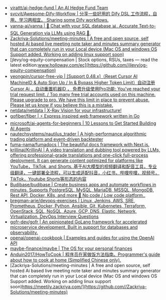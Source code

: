 + [virattt/ai-hedge-fund | An AI Hedge Fund Team](https://github.com//virattt/ai-hedge-fund)
+ [svcvit/Awesome-Dify-Workflow | 分享一些好用的 Dify DSL 工作流程，自用、学习两相宜。 Sharing some Dify workflows.](https://github.com//svcvit/Awesome-Dify-Workflow)
+ [vanna-ai/vanna | 🤖 Chat with your SQL database 📊. Accurate Text-to-SQL Generation via LLMs using RAG 🔄.](https://github.com//vanna-ai/vanna)
+ [Zackriya-Solutions/meeting-minutes | A free and open source, self hosted Ai based live meeting note taker and minutes summary generator that can completely run in your Local device (Mac OS and windows OS Support added. Working on adding linux support soon)](https://github.com//Zackriya-Solutions/meeting-minutes)
+ [jlevy/og-equity-compensation | Stock options, RSUs, taxes — read the latest edition:www.holloway.com/ec](https://github.com//jlevy/og-equity-compensation)
+ [yeongpin/cursor-free-vip | [Support 0.48.x]（Reset Cursor AI MachineID & Auto Sign Up / In & Bypass Higher Token Limit）自动注册 Cursor Ai ，自动重置机器ID ， 免费升级使用Pro功能: You've reached your trial request limit. / Too many free trial accounts used on this machine. Please upgrade to pro. We have this limit in place to prevent abuse. Please let us know if you believe this is a mistake.](https://github.com//yeongpin/cursor-free-vip)
+ [netdata/netdata | X-Ray Vision for your infrastructure!](https://github.com//netdata/netdata)
+ [gofiber/fiber | ⚡️ Express inspired web framework written in Go](https://github.com//gofiber/fiber)
+ [microsoft/ai-agents-for-beginners | 10 Lessons to Get Started Building AI Agents](https://github.com//microsoft/ai-agents-for-beginners)
+ [nautechsystems/nautilus_trader | A high-performance algorithmic trading platform and event-driven backtester](https://github.com//nautechsystems/nautilus_trader)
+ [fuma-nama/fumadocs | The beautiful docs framework with Next.js.](https://github.com//fuma-nama/fumadocs)
+ [krillinai/KrillinAI | A video translation and dubbing tool powered by LLMs, offering professional-grade translations and one-click full-process deployment. It can generate content optimized for platforms like YouTube，TikTok, and Shorts. 基于AI大模型的视频翻译和配音工具，专业级翻译，一键部署全流程，可以生成适配抖音，小红书，哔哩哔哩，视频号，TikTok，Youtube Shorts等形态的内容](https://github.com//krillinai/KrillinAI)
+ [Budibase/budibase | Create business apps and automate workflows in minutes. Supports PostgreSQL, MySQL, MariaDB, MSSQL, MongoDB, Rest API, Docker, K8s, and more 🚀 No code / Low code platform..](https://github.com//Budibase/budibase)
+ [bregman-arie/devops-exercises | Linux, Jenkins, AWS, SRE, Prometheus, Docker, Python, Ansible, Git, Kubernetes, Terraform, OpenStack, SQL, NoSQL, Azure, GCP, DNS, Elastic, Network, Virtualization. DevOps Interview Questions](https://github.com//bregman-arie/devops-exercises)
+ [gofr-dev/gofr | An opinionated GoLang framework for accelerated microservice development. Built in support for databases and observability.](https://github.com//gofr-dev/gofr)
+ [openai/openai-cookbook | Examples and guides for using the OpenAI API](https://github.com//openai/openai-cookbook)
+ [maybe-finance/maybe | The OS for your personal finances](https://github.com//maybe-finance/maybe)
+ [Anduin2017/HowToCook | 程序员在家做饭方法指南。Programmer's guide about how to cook at home (Simplified Chinese only).](https://github.com//Anduin2017/HowToCook)
+ [Zackriya-Solutions/meeting-minutes | A free and open source, self hosted Ai based live meeting note taker and minutes summary generator that can completely run in your Local device (Mac OS and windows OS Support added. Working on adding linux support soon)https://meetily.zackriya.com/](https://github.com//Zackriya-Solutions/meeting-minutes)
